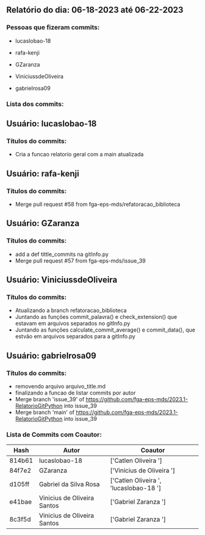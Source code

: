 ## Relatório do dia: 06-18-2023 até 06-22-2023

### Pessoas que fizeram commits:

- lucaslobao-18

- rafa-kenji

- GZaranza

- ViniciussdeOliveira

- gabrielrosa09

### Lista dos commits:

## Usuário: lucaslobao-18
### Títulos do commits:
- Cria a funcao relatorio geral com a main atualizada

## Usuário: rafa-kenji
### Títulos do commits:
- Merge pull request #58 from fga-eps-mds/refatoracao_biblioteca

## Usuário: GZaranza
### Títulos do commits:
- add a def tittle_commits na gitInfo.py
- Merge pull request #57 from fga-eps-mds/issue_39

## Usuário: ViniciussdeOliveira
### Títulos do commits:
- Atualizando a branch refatoracao_biblioteca
- Juntando as funções commit_palavra() e check_extension() que estavam em arquivos separados no gitInfo.py
- Juntando as funções calculate_commit_average() e commit_data(), que estvão em arquivos separados para a gitInfo.py

## Usuário: gabrielrosa09
### Títulos do commits:
- removendo arquivo arquivo_title.md
- finalizando a funcao de listar commits por autor
- Merge branch 'issue_39' of https://github.com/fga-eps-mds/2023.1-RelatorioGitPython into issue_39
- Merge branch 'main' of https://github.com/fga-eps-mds/2023.1-RelatorioGitPython into issue_39

### Lista de Commits com Coautor:

| Hash | Autor | Coautor |
|------|-------|---------|
|814b61|lucaslobao-18|['Catlen Oliveira ']|
|84f7e2|GZaranza|['Vinicius de Oliveira ']|
|d105ff|Gabriel da Silva Rosa|['Catlen Oliveira ', 'lucaslobao-18 ']|
|e41bae|Vinicius de Oliveira Santos|['Gabriel Zaranza ']|
|8c3f5d|Vinicius de Oliveira Santos|['Gabriel Zaranza ']|


